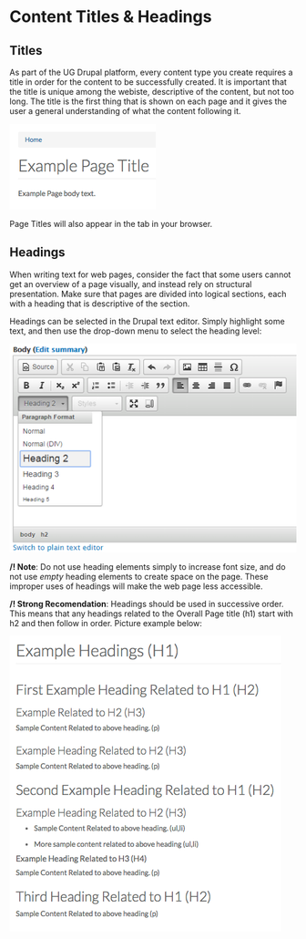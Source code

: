 # Content Titles & Headings

## Titles

As part of the UG Drupal platform, every content type you create requires a title in order for the content to be successfully created. It is important that the title is unique among the webiste, descriptive of the content, but not too long. The title is the first thing that is shown on each page and it gives the user a general understanding of what the content following it.

![Basic Page Title](../.gitbook/assets/pagetitleexaple%20%281%29.png)

Page Titles will also appear in the tab in your browser.

## Headings

When writing text for web pages, consider the fact that some users cannot get an overview of a page visually, and instead rely on structural presentation. Make sure that pages are divided into logical sections, each with a heading that is descriptive of the section.

Headings can be selected in the Drupal text editor. Simply highlight some text, and then use the drop-down menu to select the heading level:

![WYSIWYG Editor with Headings Drop-Down Menu](../.gitbook/assets/headings-drop-down-wysiwyg-2%20%282%29.png)

**/! Note**: Do not use heading elements simply to increase font size, and do not use _empty_ heading elements to create space on the page. These improper uses of headings will make the web page less accessible.

**/! Strong Recomendation**: Headings should be used in successive order. This means that any headings related to the Overall Page title \(h1\) start with h2 and then follow in order. Picture example below:

![Example of Nested Headings](../.gitbook/assets/headingexample%20%281%29.png)

